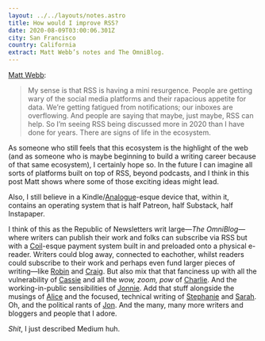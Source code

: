 ```yaml
---
layout: ../../layouts/notes.astro
title: How would I improve RSS?
date: 2020-08-09T03:00:06.301Z
city: San Francisco
country: California
extract: Matt Webb’s notes and The OmniBlog.
---
```


[Matt Webb](http://interconnected.org/home/2020/07/29/improving_rss):

> My sense is that RSS is having a mini resurgence. People are getting wary of the social media platforms and their rapacious appetite for data. We’re getting fatigued from notifications; our inboxes are overflowing. And people are saying that maybe, just maybe, RSS can help. So I’m seeing RSS being discussed more in 2020 than I have done for years. There are signs of life in the ecosystem.

As someone who still feels that this ecosystem is the highlight of the web (and as someone who is maybe beginning to build a writing career because of that same ecosystem), I certainly hope so. In the future I can imagine all sorts of platforms built on top of RSS, beyond podcasts, and I think in this post Matt shows where some of those exciting ideas might lead.

Also, I still believe in a Kindle/[Analogue](https://www.analogue.co/pocket)-esque device that, within it, contains an operating system that is half Patreon, half Substack, half Instapaper.

I think of this as the Republic of Newsletters writ large—_The OmniBlog_—where writers can publish their work and folks can subscribe via RSS but with a [Coil](https://coil.com/)-esque payment system built in and preloaded onto a physical e-reader. Writers could blog away, connected to eachother, whilst readers could subscribe to their work and perhaps even fund larger pieces of writing—like [Robin](https://www.robinsloan.com/sloanstarter/) and [Craig](https://github.com/cmod/craigstarter). But also mix that that fanciness up with all the vulnerability of [Cassie](https://twitter.com/cassmarketos) and all the _wow, zoom, pow_ of [Charlie](https://twitter.com/vruba). And the working-in-public sensibilities of [Jonnie](https://destroytoday.com/). Add that stuff alongside the musings of [Alice](https://twitter.com/alicebartlett) and the focused, technical writing of [Stephanie](https://blog.stephaniestimac.com/) and [Sarah](https://sarahdrasnerdesign.com/). Oh, and the political rants of [Jon](https://twitter.com/jonlovett). And the many, many more writers and bloggers and people that I adore.

_Shit_, I just described Medium huh.
